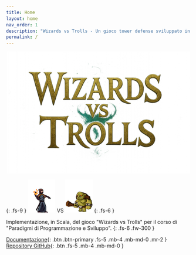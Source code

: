 ```yaml
---
title: Home
layout: home
nav_order: 1
description: "Wizards vs Trolls - Un gioco tower defense sviluppato in Scala."
permalink: /
---
```


<p style="text-align:center">
  <img src="assets/img/logo_title.png" alt="Wizards vs Trolls" style="max-width:500px; height:auto; display:inline-block;" />
</p>
{: .fs-9 }

<img src="assets/img/fire.png" alt="Wizards vs Trolls" style="max-width:500px; height:auto; display:inline-block;" />
VS
<img src="assets/img/BaseTroll.png" alt="Wizards vs Trolls" style="max-width:500px; height:auto; display:inline-block;" />
{: .fs-6 }

Implementazione, in Scala, del gioco "Wizards vs Trolls" per il corso di "Paradigmi di Programmazione e Sviluppo".
{: .fs-6 .fw-300 }

[Documentazione](https://giacomofoschii.github.io/PPS-24-WvT/){: .btn .btn-primary .fs-5 .mb-4 .mb-md-0 .mr-2 }
[Repository GitHub](https://github.com/giacomofoschii/PPS-24-WvT){: .btn .fs-5 .mb-4 .mb-md-0 }